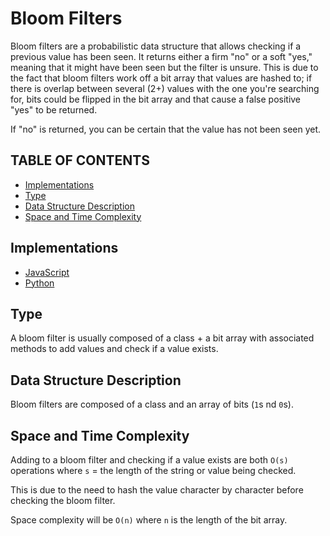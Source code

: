 # Bloom Filters

Bloom filters are a probabilistic data structure that allows checking if a previous value has been seen. It returns either a firm "no" or a soft "yes," meaning that it might have been seen but the filter is unsure. This is due to the fact that bloom filters work off a bit array that values are hashed to; if there is overlap between several (2+) values with the one you're searching for, bits could be flipped in the bit array and that cause a false positive "yes" to be returned.

If "no" is returned, you can be certain that the value has not been seen yet.

## TABLE OF CONTENTS

-   [Implementations](#implementations)
-   [Type](#type)
-   [Data Structure Description](#data-structure-description)
-   [Space and Time Complexity](#space-and-time-complexity)

## Implementations

-   [JavaScript](bloomFilter.js)
-   [Python](bloom_filter.py)

## Type

A bloom filter is usually composed of a class + a bit array with associated methods to add values and check if a value exists.

## Data Structure Description

Bloom filters are composed of a class and an array of bits (`1`s nd `0`s).

## Space and Time Complexity

Adding to a bloom filter and checking if a value exists are both `O(s)` operations where `s` = the length of the string or value being checked.

This is due to the need to hash the value character by character before checking the bloom filter.

Space complexity will be `O(n)` where `n` is the length of the bit array.
